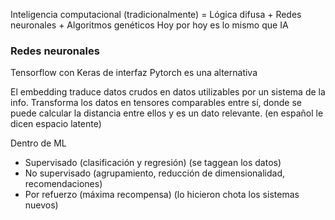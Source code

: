 Inteligencia computacional (tradicionalmente) = Lógica difusa + Redes neuronales + Algoritmos genéticos
Hoy por hoy es lo mismo que IA

### Redes neuronales
Tensorflow con Keras de interfaz
Pytorch es una alternativa


El embedding traduce datos crudos en datos utilizables por un sistema de la info. Transforma los datos en tensores comparables entre sí, donde se puede calcular la distancia entre ellos y es un dato relevante. (en español le dicen espacio latente)

Dentro de ML
- Supervisado (clasificación y regresión) (se taggean los datos)
- No supervisado (agrupamiento, reducción de dimensionalidad, recomendaciones)
- Por refuerzo (máxima recompensa) (lo hicieron chota los sistemas nuevos)